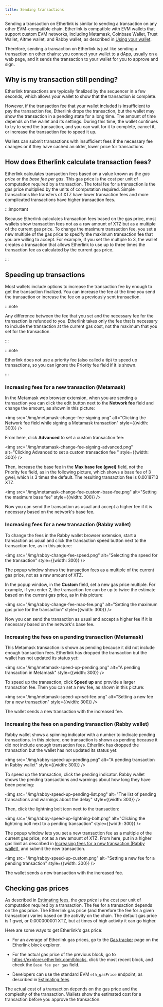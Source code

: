 ```yaml
---
title: Sending transactions
---
```


Sending a transaction on Etherlink is similar to sending a transaction on any other EVM-compatible chain.
Etherlink is compatible with EVM wallets that support custom EVM networks, including Metamask, Coinbase Wallet, Trust Wallet, Altme wallet, and Rabby wallet, as described in [Using your wallet](/get-started/using-your-wallet).

Therefore, sending a transaction on Etherlink is just like sending a transaction on other chains: you connect your wallet to a dApp, usually on a web page, and it sends the transaction to your wallet for you to approve and sign.

## Why is my transaction still pending?

Etherlink transactions are typically finalized by the sequencer in a few seconds, which allows your wallet to show that the transaction is complete.

However, if the transaction fee that your wallet included is insufficient to pay the transaction fee, Etherlink drops the transaction, but the wallet may show the transaction in a pending state for a long time.
The amount of time depends on the wallet and its settings.
During this time, the wallet continues to try to send the transaction, and you can wait for it to complete, cancel it, or increase the transaction fee to speed it up.

Wallets can submit transactions with insufficient fees if the necessary fee changes or if they have cached an older, lower price for transactions.

## How does Etherlink calculate transaction fees?

Etherlink calculates transaction fees based on a value known as the _gas price_ or the _base fee per gas_.
This gas price is the cost per unit of computation required by a transaction.
The total fee for a transaction is the gas price multiplied by the units of computation required.
Simple transactions like transfers of XTZ have lower transaction fees and more complicated transactions have higher transaction fees.

:::important

Because Etherlink calculates transaction fees based on the gas price, most wallets show transaction fees not as a raw amount of XTZ but as a multiple of the current gas price.
To change the maximum transaction fee, you set a new multiple of the gas price to specify the maximum transaction fee that you are willing to accept.
For example, if you set the multiple to 3, the wallet creates a transaction that allows Etherlink to use up to three times the transaction fee as calculated by the current gas price.

:::

## Speeding up transactions

Most wallets include options to increase the transaction fee by enough to get the transaction finalized.
You can increase the fee at the time you send the transaction or increase the fee on a previously sent transaction.

:::note

Any difference between the fee that you set and the necessary fee for the transaction is refunded to you.
Etherlink takes only the fee that is necessary to include the transaction at the current gas cost, not the maximum that you set for the transaction.

:::

:::note

Etherlink does not use a priority fee (also called a tip) to speed up transactions, so you can ignore the Priority fee field if it is shown.

:::

### Increasing fees for a new transaction (Metamask)

In the Metamask web browser extension, when you are sending a transaction you can click the edit button next to the **Network fee** field and change the amount, as shown in this picture:

<img src="/img/metamask-change-fee-signing.png" alt="Clicking the Network fee field while signing a Metamask transaction" style={{width: 300}} />

From here, click **Advanced** to set a custom transaction fee:

<img src="/img/metamask-change-fee-signing-advanced.png" alt="Clicking Advanced to set a custom transaction fee " style={{width: 300}} />

Then, increase the base fee in the **Max base fee (gwei)** field, not the Priority fee field, as in the following picture, which shows a base fee of 3 gwei, which is 3 times the default.
The resulting transaction fee is 0.0018713 XTZ.

<img src="/img/metamask-change-fee-custom-base-fee.png" alt="Setting the maximum base fee" style={{width: 300}} />

Now you can send the transaction as usual and accept a higher fee if it is necessary based on the network's base fee.

### Increasing fees for a new transaction (Rabby wallet)

To change the fees in the Rabby wallet browser extension, start a transaction as usual and click the transaction speed button next to the transaction fee, as in this picture:

<img src="/img/rabby-change-fee-speed.png" alt="Selecting the speed for the transaction" style={{width: 300}} />

The popup window shows the transaction fees as a multiple of the current gas price, not as a raw amount of XTZ.

In the popup window, in the **Custom** field, set a new gas price multiple.
For example, if you enter 2, the transaction fee can be up to twice the estimate based on the current gas price, as in this picture:

<img src="/img/rabby-change-fee-max-fee.png" alt="Setting the maximum gas price for the transaction" style={{width: 300}} />

Now you can send the transaction as usual and accept a higher fee if it is necessary based on the network's base fee.

### Increasing the fees on a pending transaction (Metamask)

This Metamask transaction is shown as pending because it did not include enough transaction fees.
Etherlink has dropped the transaction but the wallet has not updated its status yet:

<img src="/img/metamask-speed-up-pending.png" alt="A pending transaction in Metamask" style={{width: 300}} />

To speed up the transaction, click **Speed up** and provide a larger transaction fee.
Then you can set a new fee, as shown in this picture:

<img src="/img/metamask-speed-up-set-fee.png" alt="Setting a new fee for a new transaction" style={{width: 300}} />

The wallet sends a new transaction with the increased fee.

### Increasing the fees on a pending transaction (Rabby wallet)

Rabby wallet shows a spinning indicator with a number to indicate pending transactions.
In this picture, one transaction is shown as pending because it did not include enough transaction fees.
Etherlink has dropped the transaction but the wallet has not updated its status yet:

<img src="/img/rabby-speed-up-pending.png" alt="A pending transaction in Rabby wallet" style={{width: 300}} />

To speed up the transaction, click the pending indicator.
Rabby wallet shows the pending transactions and warnings about how long they have been pending:

<img src="/img/rabby-speed-up-pending-list.png" alt="The list of pending transactions and warnings about the delay" style={{width: 300}} />

Then, click the lightning bolt icon next to the transaction:

<img src="/img/rabby-speed-up-lightning-bolt.png" alt="Clicking the lightning bolt next to a pending transaction" style={{width: 300}} />

The popup window lets you set a new transaction fee as a multiple of the current gas price, not as a raw amount of XTZ.
From here, put in a higher gas limit as described in [Increasing fees for a new transaction (Rabby wallet)](#increasing-fees-for-a-new-transaction-rabby-wallet), and submit the new transaction.

<img src="/img/rabby-speed-up-custom.png" alt="Setting a new fee for a pending transaction" style={{width: 300}} />

The wallet sends a new transaction with the increased fee.

## Checking gas prices

As described in [Estimating fees](/building-on-etherlink/estimating-fees), the _gas price_ is the cost per unit of computation required by a transaction.
The fee for a transaction depends on the gas price.
The Etherlink gas price (and therefore the fee for a given transaction) varies based on the activity on the chain.
The default gas price is 1 gwei, or 0.000000001 XTZ, but at times of high activity it can go higher.

Here are some ways to get Etherlink's gas price:

- For an average of Etherlink gas prices, go to the [Gas tracker](https://explorer.etherlink.com/gas-tracker) page on the Etherlink block explorer.

- For the actual gas price of the previous block, go to https://explorer.etherlink.com/blocks, click the most recent block, and check the `Base fee per gas` field.

- Developers can use the standard EVM `eth_gasPrice` endpoint, as described in [Estimating fees](/building-on-etherlink/estimating-fees).

The actual cost of a transaction depends on the gas price and the complexity of the transaction.
Wallets show the estimated cost for a transaction before you approve the transaction.
